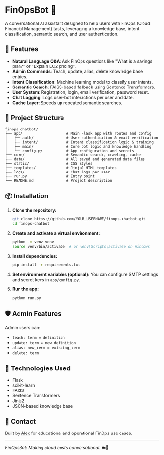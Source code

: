 # FinOpsBot 🤖

A conversational AI assistant designed to help users with FinOps (Cloud Financial Management) tasks, leveraging a knowledge base, intent classification, semantic search, and user authentication.

## 🚀 Features

- **Natural Language Q&A**: Ask FinOps questions like "What is a savings plan?" or "Explain EC2 pricing".
- **Admin Commands**: Teach, update, alias, delete knowledge base entries.
- **Intent Classification**: Machine learning model to classify user intents.
- **Semantic Search**: FAISS-based fallback using Sentence Transformers.
- **User System**: Registration, login, email verification, password reset.
- **Chat Logging**: Logs user-bot interactions per user and date.
- **Cache Layer**: Speeds up repeated semantic searches.

## 🧱 Project Structure

```
finops_chatbot/
├── app/                    # Main Flask app with routes and config
│   ├── auth/               # User authentication & email verification
│   ├── intent/             # Intent classification logic & training
│   ├── main/               # Core bot logic and knowledge handling
│   └── config.py           # App configuration and secrets
├── core/                   # Semantic search, crawling, cache
├── data/                   # All saved and generated data files
├── static/                 # CSS styles
├── templates/              # Jinja2 HTML templates
├── logs/                   # Chat logs per user
├── run.py                  # Entry point
└── README.md               # Project description
```

## 📦 Installation

1. **Clone the repository:**
   ```bash
   git clone https://github.com/YOUR_USERNAME/finops-chatbot.git
   cd finops-chatbot
   ```

2. **Create and activate a virtual environment:**
   ```bash
   python -m venv venv
   source venv/bin/activate  # or venv\Scripts\activate on Windows
   ```

3. **Install dependencies:**
   ```bash
   pip install -r requirements.txt
   ```

4. **Set environment variables (optional):**
   You can configure SMTP settings and secret keys in `app/config.py`.

5. **Run the app:**
   ```bash
   python run.py
   ```

## 🛡️ Admin Features

Admin users can:
- `teach: term = definition`
- `update: term = new definition`
- `alias: new_term = existing_term`
- `delete: term`

## 🧠 Technologies Used

- Flask
- scikit-learn
- FAISS
- Sentence Transformers
- Jinja2
- JSON-based knowledge base

## 📨 Contact

Built by [Alex](https://github.com/Alexander-NO5) for educational and operational FinOps use cases.

---

*FinOpsBot: Making cloud costs conversational.* ☁️💬
